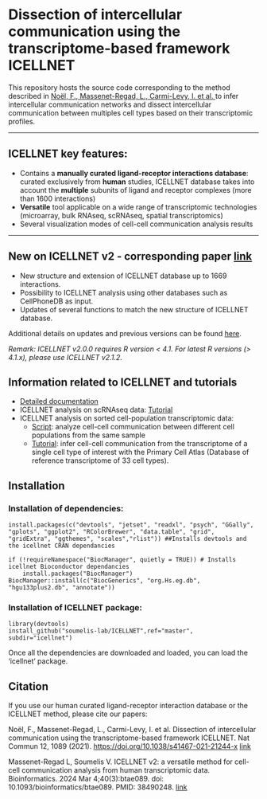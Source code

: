 
# Dissection of intercellular communication using the transcriptome-based framework ICELLNET

This repository hosts the source code corresponding to the method described in [Noël, F., Massenet-Regad, L., Carmi-Levy, I. et al. ](https://www.nature.com/articles/s41467-021-21244-x) to infer intercellular communication networks and dissect intercellular communication between multiples cell types based on their transcriptomic profiles.

---
## ICELLNET key features: 
- Contains a **manually curated ligand-receptor interactions database**: curated exclusively from **human** studies, ICELLNET database takes into account the **multiple** subunits of ligand and receptor complexes (more than 1600 interactions)
- **Versatile** tool applicable on a wide range of transcriptomic technologies (microarray, bulk RNAseq, scRNAseq, spatial transcriptomics)
- Several visualization modes of cell-cell communication analysis results
---

## New on ICELLNET v2 - corresponding paper [link](https://pubmed.ncbi.nlm.nih.gov/38490248/)
- New structure and extension of ICELLNET database up to 1669 interactions.
- Possibility to ICELLNET analysis using other databases such as CellPhoneDB as input.
- Updates of several functions to match the new structure of ICELLNET database.

Additional details on updates and previous versions can be found [here](https://github.com/soumelis-lab/ICELLNET/blob/master/UPDATES.md).

*Remark: ICELLNET v2.0.0 requires R version < 4.1. For latest R versions (> 4.1.x), please use ICELLNET v2.1.2.*

## Information related to ICELLNET and tutorials

- [Detailed documentation](https://github.com/soumelis-lab/ICELLNET/blob/master/Vignette.md)
- ICELLNET analysis on scRNAseq data: [Tutorial](https://github.com/soumelis-lab/ICELLNET/blob/master/exemples_tutorials/Exemple2_scRNAseq.md) 
- ICELLNET analysis on sorted cell-population transcriptomic data: 
  - [Script](https://github.com/soumelis-lab/ICELLNET/issues/12): analyze cell-cell communication between different cell populations from the same sample
  - [Tutorial](https://github.com/soumelis-lab/ICELLNET/blob/master/exemples_tutorials/Exemple1_CAF.md):  infer cell-cell communication from the transcriptome of a single cell type of interest with the Primary Cell Atlas (Database of reference transcriptome of 33 cell types). 
  

## Installation

### Installation of dependencies:

    install.packages(c("devtools", "jetset", "readxl", "psych", "GGally", "gplots", "ggplot2", "RColorBrewer", "data.table", "grid", "gridExtra", "ggthemes", "scales","rlist")) ##Installs devtools and the icellnet CRAN dependancies

    if (!requireNamespace("BiocManager", quietly = TRUE)) # Installs icellnet Bioconductor dependancies 
        install.packages("BiocManager")
    BiocManager::install(c("BiocGenerics", "org.Hs.eg.db", "hgu133plus2.db", "annotate"))
    
### Installation of ICELLNET package:

    library(devtools)
    install_github("soumelis-lab/ICELLNET",ref="master", subdir="icellnet")

Once all the dependencies are downloaded and loaded, you can load the ‘icellnet’ package.    


## Citation
If you use our human curated ligand-receptor interaction database or the ICELLNET method, please cite our papers: 

Noël, F., Massenet-Regad, L., Carmi-Levy, I. et al. Dissection of intercellular communication using the transcriptome-based framework ICELLNET. Nat Commun 12, 1089 (2021). https://doi.org/10.1038/s41467-021-21244-x [link](https://www.nature.com/articles/s41467-021-21244-x)

Massenet-Regad L, Soumelis V. ICELLNET v2: a versatile method for cell-cell communication analysis from human transcriptomic data. Bioinformatics. 2024 Mar 4;40(3):btae089. doi: 10.1093/bioinformatics/btae089. PMID: 38490248. [link](https://pubmed.ncbi.nlm.nih.gov/38490248/)


